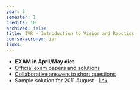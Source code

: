 ```yaml
---
year: 3
semester: 1
credits: 10
archived: false
title: IVR - Introduction to Vision and Robotics
course-acronym: ivr
links:
---
```


- **EXAM in April/May diet**
- [Official exam papers and solutions](https://drive.google.com/folderview?id=0B2AAOQQZ_8BxTERUV1NwN0xGZlk&usp=sharing)
- [Collaborative answers to short questions](https://docs.google.com/document/d/1qk8pJtEvmnNQv4KccM-8EAQFk8PnVBUZmMWRD9-bc5c/edit?usp=sharing)
- Sample solution for 2011 August - [link](https://docs.google.com/document/d/1mn7GuHeUxRG493N5-j1sgrFvzwzHHZNg7tT8FZSZpH4/edit)
